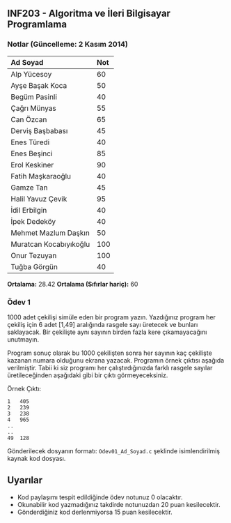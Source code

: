 INF203 - Algoritma ve İleri Bilgisayar Programlama
------

### Notlar (Güncelleme: 2 Kasım 2014)

| Ad Soyad | Not |
|:---------|:----|
Alp Yücesoy|60
Ayşe Başak Koca|50
Begüm Pasinli|40
Çağrı Münyas|55
Can Özcan|65
Derviş Başbabası|45
Enes Türedi|40
Enes Beşinci|85
Erol Keskiner|90
Fatih Maşkaraoğlu|40
Gamze Tan|45
Halil Yavuz Çevik|95
İdil Erbilgin|40
İpek Dedeköy|40
Mehmet Mazlum Daşkın|50
Muratcan Kocabıyıkoğlu|100
Onur Tezuyan|100
Tuğba Görgün|40

**Ortalama:** 28.42
**Ortalama (Sıfırlar hariç):** 60


### Ödev 1

1000 adet çekilişi simüle eden bir program yazın. Yazdığınız program her çekiliş için 6 adet [1,49] aralığında rasgele sayı üretecek ve bunları saklayacak. Bir çekilişte aynı sayının birden fazla kere çıkamayacağını unutmayın.

Program sonuç olarak bu 1000 çekilişten sonra her sayının kaç çekilişte kazanan numara olduğunu ekrana yazacak. Programın örnek çıktısı aşağıda verilmiştir. Tabii ki siz programı her çalıştırdığınızda farklı rasgele sayılar üretileceğinden aşağıdaki gibi bir çıktı görmeyeceksiniz.

Örnek Çıktı:

```
1   405
2   239
3   238
4   965
..
..
49  128
```

Gönderilecek dosyanın formatı: `Odev01_Ad_Soyad.c` şeklinde isimlendirilmiş kaynak kod dosyası.

## Uyarılar
* Kod paylaşımı tespit edildiğinde ödev notunuz 0 olacaktır.
* Okunabilir kod yazmadığınız takdirde notunuzdan 20 puan kesilecektir.
* Gönderdiğiniz kod derlenmiyorsa 15 puan kesilecektir.

